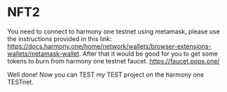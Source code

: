 # NFT2
You need to connect to harmony one testnet using metamask, please use the instructions provided in this link: https://docs.harmony.one/home/network/wallets/browser-extensions-wallets/metamask-wallet. After that it would be good for you to get some tokens to burn from harmony one testnet faucet.
https://faucet.pops.one/

Well done! Now you can TEST my TEST project on the harmony one TESTnet. 
